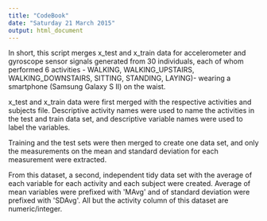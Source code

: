 ```yaml
---
title: "CodeBook"
date: "Saturday 21 March 2015"
output: html_document
---
```

In short, this script merges x_test and x_train data for  accelerometer and gyroscope sensor signals generated from 30
individuals, each of whom performed 6 activities - WALKING, WALKING_UPSTAIRS, WALKING_DOWNSTAIRS, SITTING, 
STANDING, LAYING)- wearing a smartphone (Samsung Galaxy S II) on the waist.

x_test and x_train data were first merged with the respective activities and subjects file. Descriptive activity names were used to name the activities in the test and train data set, and descriptive variable names were used to label the variables.

Training and the test sets were then merged to create one data set, and only the measurements on the mean and standard deviation for each measurement were extracted.

From this dataset, a second, independent tidy data set with the average of each variable for each activity and each subject were created. Average of mean variables were prefixed with 'MAvg' and of standard deviation were prefixed with 'SDAvg'. All but the activity column of this dataset are numeric/integer.

